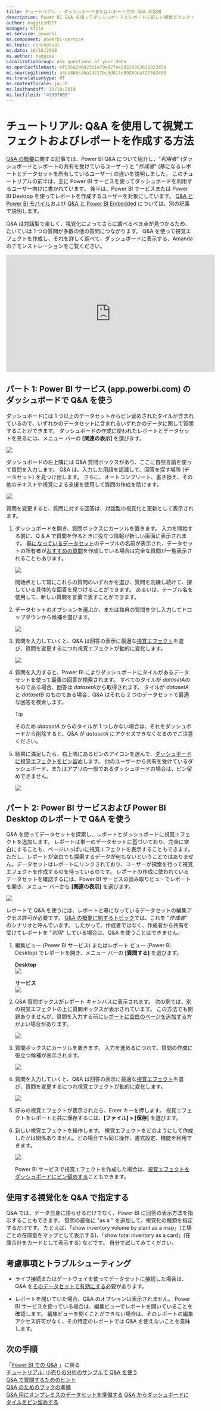 ```yaml
---
title: チュートリアル - ダッシュボードまたはレポートでの Q&A の使用
description: Power BI Q&A を使ってダッシュボードとレポートに新しい視覚エフェクトを作成する方法についてのチュートリアルです。
author: maggiesMSFT
manager: kfile
ms.service: powerbi
ms.component: powerbi-service
ms.topic: conceptual
ms.date: 10/16/2018
ms.author: maggies
LocalizationGroup: Ask questions of your data
ms.openlocfilehash: 6f595a2d6423b1e79e927ee2d229363632022d58
ms.sourcegitcommit: a3ce866caba24217bcdd011e892b9ea72f3d2400
ms.translationtype: HT
ms.contentlocale: ja-JP
ms.lasthandoff: 10/18/2018
ms.locfileid: "49397005"
---
```

# <a name="tutorial-how-to-use-qa-to-create-visualizations-and-build-reports"></a>チュートリアル: Q&A を使用して視覚エフェクトおよびレポートを作成する方法
[Q&A の概要](consumer/end-user-q-and-a.md)に関する記事では、Power BI Q&A について紹介し、"*利用者*" (ダッシュボードとレポートの共有を受けているユーザー) と "*作成者*" (基になるレポートとデータセットを所有しているユーザー) の違いを説明しました。 このチュートリアルの前半は、主に Power BI サービスを使ってダッシュボードを利用するユーザー向けに書かれています。 後半は、Power BI サービスまたは Power BI Desktop を使ってレポートを作成するユーザーを対象にしています。 [Q&A と Power BI モバイル](consumer/mobile/mobile-apps-ios-qna.md)および [Q&A と Power BI Embedded](developer/qanda.md) については、別の記事で説明します。

Q&A は対話型で楽しく、視覚化によってさらに調べるべき点が見つかるため、たいていは 1 つの質問が多数の他の質問につながります。 Q&A を使って視覚エフェクトを作成し、それを詳しく調べて、ダッシュボードに表示する、Amanda のデモンストレーションをご覧ください。

<iframe width="560" height="315" src="https://www.youtube.com/embed/qMf7OLJfCz8?list=PL1N57mwBHtN0JFoKSR0n-tBkUJHeMP2cP" frameborder="0" allowfullscreen></iframe>

## <a name="part-1-use-qa-on-a-dashboard-in-power-bi-service-apppowerbicom"></a>パート 1: Power BI サービス (app.powerbi.com) のダッシュボードで Q&A を使う
ダッシュボードには 1 つ以上のデータセットからピン留めされたタイルが含まれているので、いずれかのデータセットに含まれるいずれかのデータに関して質問することができます。 ダッシュボードの作成に使われたレポートとデータセットを見るには、メニュー バーの **[関連の表示]** を選びます。

![](media/power-bi-tutorial-q-and-a/power-bi-view-related.png)

ダッシュボードの左上隅には Q&A 質問ボックスがあり、ここに自然言語を使って質問を入力します。 Q&A は、入力した用語を認識して、回答を探す場所 (データセット) を見つけ出します。 さらに、オートコンプリート、書き換え、その他のテキストや視覚による支援を使用して質問の作成を助けます。

![](media/power-bi-tutorial-q-and-a/powerbi-qna.png)

質問を変更すると、質問に対する回答は、対話型の視覚化と更新として表示されます。

1. ダッシュボードを開き、質問ボックスにカーソルを置きます。 入力を開始する前に、Q & A で質問を作るときに役立つ情報が新しい画面に表示されます。 [基になっているデータセット](service-get-data.md)のテーブルの名前が表示され、データセットの所有者が[おすすめの質問](service-q-and-a-create-featured-questions.md)を作成している場合は完全な質問が一覧表示されることもあります。

   ![](media/power-bi-tutorial-q-and-a/powerbi-qna-cursor.png)

   開始点として常にこれらの質問のいずれかを選び、質問を洗練し続けて、探している具体的な回答を見つけることができます。 あるいは、テーブル名を使用して、新しい質問を言葉で表すことができます。

2. データセットのオプションを選ぶか、または独自の質問を少し入力してドロップダウンから候補を選びます。

   ![](media/power-bi-tutorial-q-and-a/powerbi-qna-list.png)

3. 質問を入力していくと、Q&A は回答の表示に最適な[視覚エフェクト](visuals/power-bi-visualization-types-for-reports-and-q-and-a.md)を選び、質問を変更するにつれ視覚エフェクトが動的に変化します。

   ![](media/power-bi-tutorial-q-and-a/powerbi-qna-viz.png)

4. 質問を入力すると、Power BI によりダッシュボードにタイルがあるデータセットを使って最善の回答が検索されます。  すべてのタイルが *datasetA*のものである場合、回答は *datasetA*から取得されます。  タイルが *datasetA* と *datasetB* のものである場合、Q&A はそれら 2 つのデータセットで最適な回答を検索します。

   > [!TIP]
   > そのため *datasetA* からのタイルが 1 つしかない場合は、それをダッシュボードから削除すると、Q&A が *datasetA* にアクセスできなくなるのでご注意ください。
   >
   >
5. 結果に満足したら、右上隅にあるピンのアイコンを選んで、[ダッシュボードに視覚エフェクトをピン留め](service-dashboard-pin-tile-from-q-and-a.md)します。 他のユーザーから共有を受けているダッシュボード、またはアプリの一部であるダッシュボードの場合は、ピン留めできません。

   ![](media/power-bi-tutorial-q-and-a/pbi_qna_finish-typing-question.jpg)

##    <a name="part-2-use-qa-in-a-report-in-power-bi-service-or-power-bi-desktop"></a>パート 2: Power BI サービスおよび Power BI Desktop のレポートで Q&A を使う

Q&A を使ってデータセットを探索し、レポートとダッシュボードに視覚エフェクトを追加します。 レポートは単一のデータセットに基づいており、完全に空白にすることも、ページいっぱいに視覚エフェクトを表示することもできます。 ただし、レポートが空白でも探索するデータが何もないということではありません。データセットはレポートにリンクされており、ユーザーが探索を行って視覚エフェクトを作成するのを待っているのです。  レポートの作成に使われているデータセットを確認するには、Power BI サービスの読み取りビューでレポートを開き、メニュー バーから **[関連の表示]** を選びます。

![](media/power-bi-tutorial-q-and-a/power-bi-view-related.png)

レポートで Q&A を使うには、レポートと基になっているデータセットの編集アクセス許可が必要です。 [Q&A の概要に関するトピック](consumer/end-user-q-and-a.md)では、これを "*作成者*" のシナリオと呼んでいます。 したがって、作成者ではなく、作成者から共有を受けてレポートを "*利用*" している場合は、Q&A を使うことはできません。

1. 編集ビュー (Power BI サービス) またはレポート ビュー (Power BI Desktop) でレポートを開き、メニュー バーの **[質問する]** を選びます。

    **Desktop**    
    ![](media/power-bi-tutorial-q-and-a/power-bi-desktop-question.png)

    **サービス**    
    ![](media/power-bi-tutorial-q-and-a/power-bi-service.png)

2. Q&A 質問ボックスがレポート キャンバスに表示されます。 次の例では、別の視覚エフェクトの上に質問ボックスが表示されています。 この方法でも問題ありませんが、質問を入力する前に[レポートに空白のページを追加する](power-bi-report-add-page.md)方がよい場合があります。

    ![](media/power-bi-tutorial-q-and-a/power-bi-ask-question.png)

3. 質問ボックスにカーソルを置きます。 入力を進めるにつれて、質問の作成に役立つ候補が表示されます。

   ![](media/power-bi-tutorial-q-and-a/power-bi-q-and-a-suggestions.png)

4. 質問を入力していくと、Q&A は回答の表示に最適な[視覚エフェクト](visuals/power-bi-visualization-types-for-reports-and-q-and-a.md)を選び、質問を変更するにつれ視覚エフェクトが動的に変化します。

   ![](media/power-bi-tutorial-q-and-a/power-bi-q-and-a-visual.png)

5. 好みの視覚エフェクトが表示されたら、Enter キーを押します。 視覚エフェクトをレポートと共に保存するには、**[ファイル] > [保存]** を選びます。

6. 新しい視覚エフェクトを操作します。 視覚エフェクトをどのようにして作成したかは関係ありません。どの場合でも同じ操作、書式設定、機能を利用できます。

   ![](media/power-bi-tutorial-q-and-a/power-bi-q-and-a-ellipses.png)

   Power BI サービスで視覚エフェクトを作成した場合は、[視覚エフェクトをダッシュボードにピン留めする](service-dashboard-pin-tile-from-q-and-a.md)こともできます。

## <a name="tell-qa-which-visualization-to-use"></a>使用する視覚化を Q&A で指定する
Q&A では、データ自身に語らせるだけでなく、Power BI に回答の表示方法を指示することもできます。 質問の最後に "as a <visualization type>" を追加して、視覚化の種類を指定するだけです。  たとえば、「show inventory volume by plant as a map」(工場ごとの在庫量をマップとして表示する)、「show total inventory as a card」(在庫合計をカードとして表示する) などです。  自分で試してみてください。

##  <a name="considerations-and-troubleshooting"></a>考慮事項とトラブルシューティング
- ライブ接続またはゲートウェイを使ってデータセットに接続した場合は、Q&A を[そのデータセットで有効にする](service-q-and-a-direct-query.md)必要があります。

- レポートを開いていた場合、Q&A のオプションは表示されません。 Power BI サービスを使っている場合は、編集ビューでレポートを開いていることを確認します。 編集ビューを開くことができない場合は、そのレポートの編集アクセス許可がなく、その特定のレポートでは Q&A を使えないことを意味します。

## <a name="next-steps"></a>次の手順
「[Power BI での Q&A](consumer/end-user-q-and-a.md) 」に戻る  
[チュートリアル: 小売りの分析のサンプルで Q&A を使う](power-bi-visualization-introduction-to-q-and-a.md)   
[Q&A で質問するためのヒント](consumer/end-user-q-and-a-tips.md)   
[Q&A のためのブックの準備](service-prepare-data-for-q-and-a.md)  
[Q&A 用にオンプレミスのデータセットを準備する](service-q-and-a-direct-query.md)
[Q&A からダッシュボードにタイルをピン留めする](service-dashboard-pin-tile-from-q-and-a.md)
